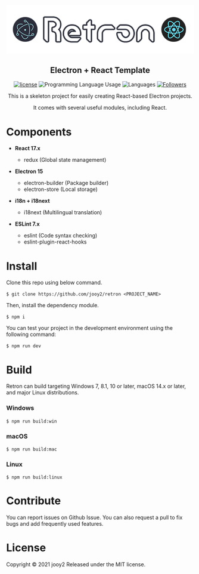 <div align="center">

![retron-logo](retron-logo.png)
## Electron + React Template

[![license](https://img.shields.io/badge/license-MIT-blue.svg)](https://github.com/mui-org/material-ui/blob/master/LICENSE)
![Programming Language Usage](https://img.shields.io/github/languages/top/jooy2/retron)
![Languages](https://img.shields.io/github/languages/count/jooy2/retron)
[![Followers](https://img.shields.io/github/followers/jooy2?style=social)](https://github.com/jooy2)

This is a skeleton project for easily creating React-based Electron projects.

It comes with several useful modules, including React.
</div>

# Components
 - **React 17.x**
   - redux (Global state management)
   
 - **Electron 15**
   - electron-builder (Package builder)
   - electron-store (Local storage)
   
 - **i18n + i18next**
   - i18next (Multilingual translation)

 - **ESLint 7.x**
   - eslint (Code syntax checking)
   - eslint-plugin-react-hooks

# Install
Clone this repo using below command.
```shell
$ git clone https://github.com/jooy2/retron <PROJECT_NAME>
```

Then, install the dependency module.
```shell
$ npm i
```

You can test your project in the development environment using the following command:
```shell
$ npm run dev
```

# Build
Retron can build targeting Windows 7, 8.1, 10 or later, macOS 14.x or later, and major Linux distributions.

### Windows
```shell
$ npm run build:win
```

### macOS
```shell
$ npm run build:mac
```

### Linux
```shell
$ npm run build:linux
```

# Contribute
You can report issues on Github Issue. You can also request a pull to fix bugs and add frequently used features.

# License
Copyright © 2021 jooy2 Released under the MIT license.
